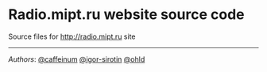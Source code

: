 # Radio.mipt.ru website source code

Source files for http://radio.mipt.ru site

----
*Authors*: [@caffeinum](https://github.com/caffeinum) [@igor-sirotin](https://github.com/igor-sirotin) [@ohld](https://github.com/ohld)
